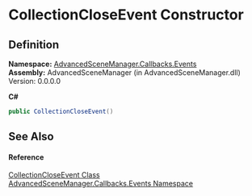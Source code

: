 # CollectionCloseEvent Constructor




## Definition
**Namespace:** <a href="N_AdvancedSceneManager_Callbacks_Events">AdvancedSceneManager.Callbacks.Events</a>  
**Assembly:** AdvancedSceneManager (in AdvancedSceneManager.dll) Version: 0.0.0.0

**C#**
``` C#
public CollectionCloseEvent()
```



## See Also


#### Reference
<a href="T_AdvancedSceneManager_Callbacks_Events_CollectionCloseEvent">CollectionCloseEvent Class</a>  
<a href="N_AdvancedSceneManager_Callbacks_Events">AdvancedSceneManager.Callbacks.Events Namespace</a>  
